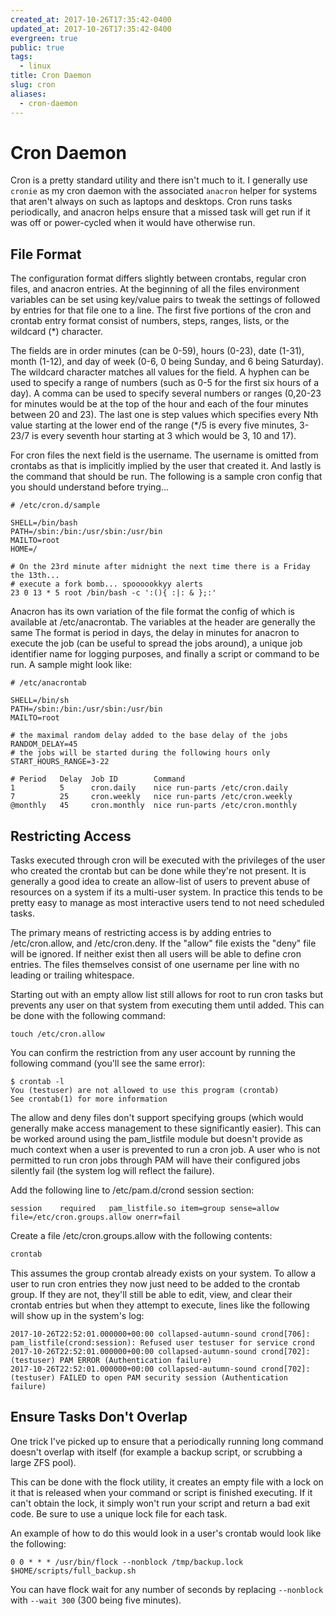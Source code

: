 ```yaml
---
created_at: 2017-10-26T17:35:42-0400
updated_at: 2017-10-26T17:35:42-0400
evergreen: true
public: true
tags:
  - linux
title: Cron Daemon
slug: cron
aliases:
  - cron-daemon
---
```


# Cron Daemon

Cron is a pretty standard utility and there isn't much to it. I generally use `cronie` as my cron daemon with the associated `anacron` helper for systems that aren't always on such as laptops and desktops. Cron runs tasks periodically, and anacron helps ensure that a missed task will get run if it was off or power-cycled when it would have otherwise run.

## File Format

The configuration format differs slightly between crontabs, regular cron files, and anacron entries. At the beginning of all the files environment variables can be set using key/value pairs to tweak the settings of followed by entries for that file one to a line. The first five portions of the cron and crontab entry format consist of numbers, steps, ranges, lists, or the wildcard (*) character.

The fields are in order minutes (can be 0-59), hours (0-23), date (1-31), month (1-12), and day of week (0-6, 0 being Sunday, and 6 being Saturday). The wildcard character matches all values for the field. A hyphen can be used to specify a range of numbers (such as 0-5 for the first six hours of a day). A comma can be used to specify several numbers or ranges (0,20-23 for minutes would be at the top of the hour and each of the four minutes between 20 and 23). The last one is step values which specifies every Nth value starting at the lower end of the range (*/5 is every five minutes, 3-23/7 is every seventh hour starting at 3 which would be 3, 10 and 17).

For cron files the next field is the username. The username is omitted from crontabs as that is implicitly implied by the user that created it. And lastly is the command that should be run. The following is a sample cron config that you should understand before trying...

```cron
# /etc/cron.d/sample

SHELL=/bin/bash
PATH=/sbin:/bin:/usr/sbin:/usr/bin
MAILTO=root
HOME=/

# On the 23rd minute after midnight the next time there is a Friday the 13th...
# execute a fork bomb... spoooookkyy alerts
23 0 13 * 5 root /bin/bash -c ':(){ :|: & };:'
```

Anacron has its own variation of the file format the config of which is available at /etc/anacrontab. The variables at the header are generally the same The format is period in days, the delay in minutes for anacron to execute the job (can be useful to spread the jobs around), a unique job identifier name for logging purposes, and finally a script or command to be run. A sample might look like:

```cron
# /etc/anacrontab

SHELL=/bin/sh
PATH=/sbin:/bin:/usr/sbin:/usr/bin
MAILTO=root

# the maximal random delay added to the base delay of the jobs
RANDOM_DELAY=45
# the jobs will be started during the following hours only
START_HOURS_RANGE=3-22

# Period   Delay  Job ID        Command
1          5      cron.daily    nice run-parts /etc/cron.daily
7          25     cron.weekly   nice run-parts /etc/cron.weekly
@monthly   45     cron.monthly  nice run-parts /etc/cron.monthly
```

## Restricting Access

Tasks executed through cron will be executed with the privileges of the user who created the crontab but can be done while they're not present. It is generally a good idea to create an allow-list of users to prevent abuse of resources on a system if its a multi-user system. In practice this tends to be pretty easy to manage as most interactive users tend to not need scheduled tasks.

The primary means of restricting access is by adding entries to /etc/cron.allow, and /etc/cron.deny. If the "allow" file exists the "deny" file will be ignored. If neither exist then all users will be able to define cron entries. The files themselves consist of one username per line with no leading or trailing whitespace.

Starting out with an empty allow list still allows for root to run cron tasks but prevents any user on that system from executing them until added. This can be done with the following command:

```
touch /etc/cron.allow
```

You can confirm the restriction from any user account by running the following command (you'll see the same error):

```console
$ crontab -l
You (testuser) are not allowed to use this program (crontab)
See crontab(1) for more information
```

The allow and deny files don't support specifying groups (which would generally make access management to these significantly easier). This can be worked around using the pam_listfile module but doesn't provide as much context when a user is prevented to run a cron job. A user who is not permitted to run cron jobs through PAM will have their configured jobs silently fail (the system log will reflect the failure).

Add the following line to /etc/pam.d/crond session section:

```pam
session    required   pam_listfile.so item=group sense=allow file=/etc/cron.groups.allow onerr=fail
```

Create a file /etc/cron.groups.allow with the following contents:

```txt
crontab
```

This assumes the group crontab already exists on your system. To allow a user to run cron entries they now just need to be added to the crontab group. If they are not, they'll still be able to edit, view, and clear their crontab entries but when they attempt to execute, lines like the following will show up in the system's log:

```syslog
2017-10-26T22:52:01.000000+00:00 collapsed-autumn-sound crond[706]: pam_listfile(crond:session): Refused user testuser for service crond
2017-10-26T22:52:01.000000+00:00 collapsed-autumn-sound crond[702]: (testuser) PAM ERROR (Authentication failure)
2017-10-26T22:52:01.000000+00:00 collapsed-autumn-sound crond[702]: (testuser) FAILED to open PAM security session (Authentication failure)
```

## Ensure Tasks Don't Overlap

One trick I've picked up to ensure that a periodically running long command doesn't overlap with itself (for example a backup script, or scrubbing a large ZFS pool).

This can be done with the flock utility, it creates an empty file with a lock on it that is released when your command or script is finished executing. If it can't obtain the lock, it simply won't run your script and return a bad exit code. Be sure to use a unique lock file for each task.

An example of how to do this would look in a user's crontab would look like the following:

```cron
0 0 * * * /usr/bin/flock --nonblock /tmp/backup.lock $HOME/scripts/full_backup.sh
```

You can have flock wait for any number of seconds by replacing `--nonblock` with `--wait 300` (300 being five minutes).
